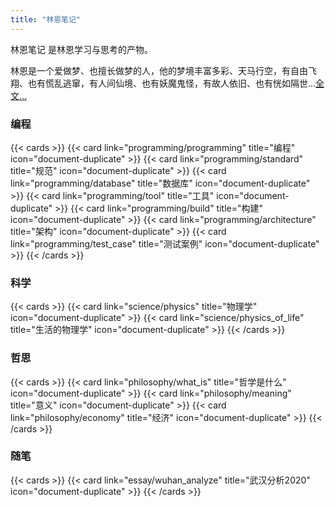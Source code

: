 ```yaml
---
title: "林恩笔记"
---
```


林恩笔记 是林恩学习与思考的产物。

林恩是一个爱做梦、也擅长做梦的人，他的梦境丰富多彩、天马行空，有自由飞翔、也有慌乱逃窜，有人间仙境、也有妖魔鬼怪，有故人依旧、也有恍如隔世...[全文...](./about)

### 编程

{{< cards >}}
{{< card link="programming/programming" title="编程" icon="document-duplicate" >}}
{{< card link="programming/standard" title="规范" icon="document-duplicate" >}}
{{< card link="programming/database" title="数据库" icon="document-duplicate" >}}
{{< card link="programming/tool" title="工具" icon="document-duplicate" >}}
{{< card link="programming/build" title="构建" icon="document-duplicate" >}}
{{< card link="programming/architecture" title="架构" icon="document-duplicate" >}}
{{< card link="programming/test_case" title="测试案例" icon="document-duplicate" >}}
{{< /cards >}}

### 科学

{{< cards >}}
{{< card link="science/physics" title="物理学" icon="document-duplicate" >}}
{{< card link="science/physics_of_life" title="生活的物理学" icon="document-duplicate" >}}
{{< /cards >}}

### 哲思

{{< cards >}}
{{< card link="philosophy/what_is" title="哲学是什么" icon="document-duplicate" >}}
{{< card link="philosophy/meaning" title="意义" icon="document-duplicate" >}}
{{< card link="philosophy/economy" title="经济" icon="document-duplicate" >}}
{{< /cards >}}

### 随笔

{{< cards >}}
{{< card link="essay/wuhan_analyze" title="武汉分析2020" icon="document-duplicate" >}}
{{< /cards >}}
